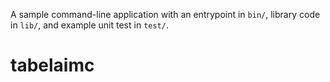 A sample command-line application with an entrypoint in `bin/`, library code
in `lib/`, and example unit test in `test/`.
# tabelaimc
